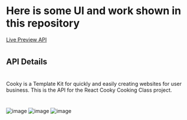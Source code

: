 # Here is some UI and work shown in this repository
[Live Preview API](https://developeromarfaruk.github.io/react-cooky-cooking-class-api/cookingClassData.json)
#
## API Details
#
Cooky is a Template Kit for quickly and easily creating websites for user business. This is the API for the React Cooky Cooking Class project.
#
![image](https://github.com/DeveloperOmarFaruk/react-cooky-cooking-class-api/assets/75971859/7b26728a-235b-497a-822b-1f8aeceac636)
![image](https://github.com/DeveloperOmarFaruk/react-cooky-cooking-class-api/assets/75971859/ba12da5e-f758-4fd7-a38a-d26a1839a952)
![image](https://github.com/DeveloperOmarFaruk/react-cooky-cooking-class-api/assets/75971859/96564d96-b931-48ef-b667-6b58b6b9d314)
